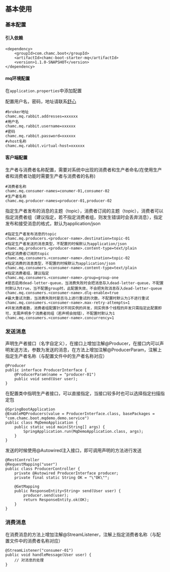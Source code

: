 ## 基本使用

### 基本配置

#### 引入依赖
```
<dependency>
    <groupId>com.chamc.boot</groupId>
    <artifactId>chamc-boot-starter-mq</artifactId>
    <version>1.1.0-SNAPSHOT</version>
</dependency>
```

#### mq环境配置
在`application.properties`中添加配置

配置用户名，密码，地址请联系[舒心](mailto:shuxin@chamc.com.cn)
```
#broker地址
chamc.mq.rabbit.addresses=xxxxxx
#用户名
chamc.mq.rabbit.username=xxxxxx
#密码
chamc.mq.rabbit.password=xxxxxx
#vhost名称
chamc.mq.rabbit.virtual-host=xxxxxx
```
#### 客户端配置
生产者与消费者名称配置，需要对系统中出现的消费者和生产者命名(在使用生产者和消费者功能时需要生产者与消费者的名称)
```
#消费者名称
chamc.mq.consumer-names=conumer-01,consumer-02
#生产者名称
chamc.mq.producer-names=producer-01,producer-02
```
指定生产者发布的消息的主题（topic），消费者订阅的主题（topic），消费者可以指定消费者组（建议指定，若不指定消费者组，则发生错误时会丢弃消息），指定发布和接受消息的格式，默认为application/json
```
#指定生产者发布消息的topic
chamc.mq.producers.<producer-name>.destination=topic-01
#指定生产者发送的消息类型，不配置的时候默认为application/json
chamc.mq.producers.<producer-name>.content-type=text/plain
#指定消费者订阅的topic
chamc.mq.consumers.<consumer-name>.destination=topic-02
#指定消费的消息类型，不配置的时候默认为application/json
chamc.mq.consumers.<consumer-name>.content-type=text/plain
#指定消费者组，建议指定
chamc.mq.consumers.<consumer-name>.group=group-one
#是否启用dead-letter-queue，当消费失败时会把消息存入dead-letter-queue，不配置时默认为true，当不配置group时，此配置失效，不会把失败消息存入dead-letter-queue
chamc.mq.consumers.<consumer-name>.dlq-enable=true
#最大重试次数，当消费失败时是否马上进行重试的次数，不配置时默认为1不进行重试
chamc.mq.consumers.<consumer-name>.max-retry-attempts=1
#并发消费者数，消费者组配置针对不同实例的并发，同实例多个线程的并发只需指定此配置即可，无需声明多个消费者同组（若声明会抛错），不配置时默认为1
chamc.mq.consumers.<consumer-name>.concurrency=1
```

### 发送消息
声明生产者接口（名字自定义），在接口上增加注解@Producer，在接口内可以声明发送方法，参数为发送的消息，在方法上增加注解@ProducerParam，注解上指定生产者名称（与配置文件中的生产者名称对应）
```
@Producer
public interface ProducerInterface {
    @ProducerParam(name = "producer-01")
    public void send(User user);
}
```
在配置类中指明生产者接口，可以直接指定，当接口较多时也可以选择指定扫描指定包
```
@SpringBootApplication
@EnableMQProducers(value = ProducerInterface.class, basePackages = "com.chamc.boot.mqdemo.demo.service")
public class MqDemoApplication {
    public static void main(String[] args) {
        SpringApplication.run(MqDemoApplication.class, args);
    }
}
```
发送的时候使用@Autowired注入接口，即可调用声明的方法进行发送
```
@RestController
@RequestMapping("user")
public class ProducerController {
    private @Autowired ProducerInterface producer;
    private final static String OK = "\"OK\"";
    
    @GetMapping
    public ResponseEntity<String> send(User user) {
        producer.send(user);
        return ResponseEntity.ok(OK);
    }
}
```

### 消费消息
在消费消息的方法上增加注解@StreamListener，注解上指定消费者名称（与配置文件中的消费者名称对应）
```
@StreamListener("consumer-01")
public void handleMessage(User user) {
    // 对消息的处理
}
```
